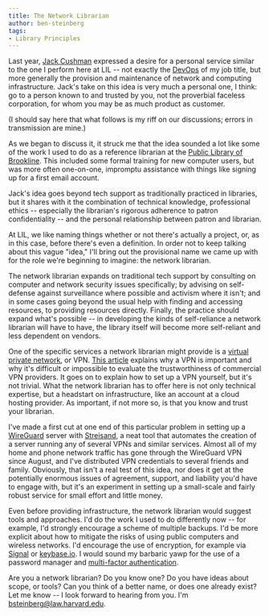 ```yaml
---
title: The Network Librarian
author: ben-steinberg
tags:
- Library Principles
---
```

Last year,
[Jack Cushman](https://lil.law.harvard.edu/about/#jack-cushman)
expressed a desire for a personal service similar to the one I perform
here at LIL -- not exactly the
[DevOps](https://en.wikipedia.org/wiki/DevOps) of my job title, but
more generally the provision and maintenance of network and computing
infrastructure. Jack's take on this idea is very much a personal one,
I think: go to a person known to and trusted by you, not the
proverbial faceless corporation, for whom you may be as much product
as customer.

(I should say here that what follows is my riff on our discussions;
errors in transmission are mine.)

As we began to discuss it, it struck me that the idea sounded a lot
like some of the work I used to do as a reference librarian at the
[Public Library of Brookline](https://www.brooklinelibrary.org/). This
included some formal training for new computer users, but was more
often one-on-one, impromptu assistance with things like signing up for
a first email account.

Jack's idea goes beyond tech support as traditionally practiced in
libraries, but it shares with it the combination of technical
knowledge, professional ethics -- especially the librarian's rigorous
adherence to patron confidentiality -- and the personal relationship
between patron and librarian.

At LIL, we like naming things whether or not there's actually a
project, or, as in this case, before there's even a definition. In
order not to keep talking about this vague "idea," I'll bring out the
provisional name we came up with for the role we're beginning to
imagine: the network librarian.

The network librarian expands on traditional tech support by
consulting on computer and network security issues specifically; by
advising on self-defense against surveillance where possible and
activism where it isn't; and in some cases going beyond the usual help
with finding and accessing resources, to providing resources
directly. Finally, the practice should expand what's possible -- in
developing the kinds of self-reliance a network librarian will have to
have, the library itself will become more self-reliant and less
dependent on vendors.

One of the specific services a network librarian might provide is a
[virtual private network](https://en.wikipedia.org/wiki/Virtual_private_network),
or
VPN. [This article](https://arstechnica.com/gadgets/2017/05/how-to-build-your-own-vpn-if-youre-rightfully-wary-of-commercial-options/)
explains why a VPN is important and why it's difficult or impossible
to evaluate the trustworthiness of commercial VPN providers. It goes
on to explain how to set up a VPN yourself, but it's not trivial. What
the network librarian has to offer here is not only technical
expertise, but a headstart on infrastructure, like an account at a
cloud hosting provider. As important, if not more so, is that you know
and trust your librarian.

I've made a first cut at one end of this particular problem in setting
up a [WireGuard](https://www.wireguard.com/) server with
[Streisand](https://github.com/StreisandEffect/streisand), a neat tool
that automates the creation of a server running any of several VPNs
and similar services. Almost all of my home and phone network traffic
has gone through the WireGuard VPN since August, and I've distributed
VPN credentials to several friends and family. Obviously, that isn't a
real test of this idea, nor does it get at the potentially enormous
issues of agreement, support, and liability you'd have to engage with,
but it's an experiment in setting up a small-scale and fairly robust
service for small effort and little money.

Even before providing infrastructure, the network librarian would
suggest tools and approaches. I'd do the work I used to do differently
now -- for example, I'd strongly encourage a scheme of multiple
backups. I'd be more explicit about how to mitigate the risks of using
public computers and wireless networks. I'd encourage the use of
encryption, for example via [Signal](https://www.signal.org/) or
[keybase.io](https://keybase.io/). I would sound my barbaric yawp for
the use of a password manager and
[multi-factor authentication](https://en.wikipedia.org/wiki/Multi-factor_authentication).

Are you a network librarian? Do you know one? Do you have ideas about
scope, or tools? Can you think of a better name, or does one already
exist? Let me know -- I look forward to hearing from you. I'm
[bsteinberg@law.harvard.edu](mailto:bsteinberg@law.harvard.edu).
